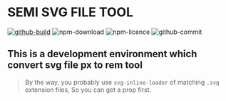 # SEMI SVG FILE TOOL

[![github-build][github-build]][github-build-url]
![npm-download][npm-download]
![npm-licence][npm-licence]
![github-commit][github-commit]

## This is a development environment which convert svg file px to rem tool

> By the way, you probably use `svg-inline-loader` of matching `.svg` extension files, So you can get a prop first.

[github-build]: https://img.shields.io/github/workflow/status/Tangjj1996/svg-px2rem-loader/Test
[github-build-url]: https://github.com/Tangjj1996/svg-px2rem-loader/actions/workflows/main.yml
[npm-download]: https://img.shields.io/npm/dw/svg-px2rem-loader
[npm-licence]: https://img.shields.io/npm/l/svg-px2rem-loader
[github-commit]: https://img.shields.io/github/commit-activity/m/Tangjj1996/svg-px2rem-loader
